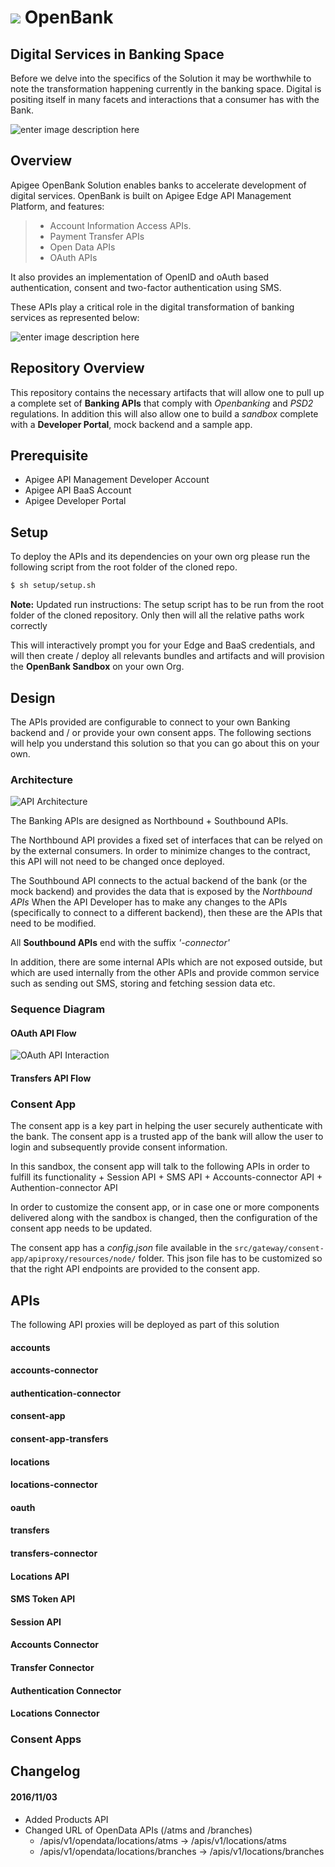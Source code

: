# <a href="http://apigee.com/"><img src="http://apigee.com/about/sites/all/themes/apigee_themes/apigee_mktg/images/logo.png"/></a> OpenBank

## Digital Services in Banking Space

Before we delve into the specifics of the Solution it may be worthwhile to note
the transformation happening currently in the banking space. Digital is positing
itself in many facets and interactions that a consumer has with the Bank.

![enter image description
here](http://openbank.apigee.com/sites/default/files/openbanking_position.png)

## Overview

Apigee OpenBank Solution enables banks to accelerate development of digital
services. OpenBank is built on Apigee Edge API Management Platform, and
features:

> -   Account Information Access APIs.
> -   Payment Transfer APIs
> -   Open Data APIs
> -   OAuth APIs

It also provides an implementation of OpenID and oAuth based authentication,
consent and two-factor authentication using SMS.

These APIs play a critical role in the digital transformation of banking
services as represented below:

![enter image description
here](http://openbank.apigee.com/sites/default/files/openbank_architecture.png)

## Repository Overview

This repository contains the necessary artifacts that will allow one to pull up
a complete set of **Banking APIs** that comply with _Openbanking_ and _PSD2_
regulations. In addition this will also allow one to build a _sandbox_ complete
with a **Developer Portal**, mock backend and a sample app.

## Prerequisite

+   Apigee API Management Developer Account
+   Apigee API BaaS Account
+   Apigee Developer Portal

## Setup

To deploy the APIs and its dependencies on your own org please run the following
script from the root folder of the cloned repo.

```bash
$ sh setup/setup.sh
```

**Note:** Updated run instructions: The setup script has to be run from the root
folder of the cloned repository. Only then will all the relative paths work
correctly

This will interactively prompt you for your Edge and BaaS credentials, and will
then create / deploy all relevants bundles and artifacts and will provision the
**OpenBank Sandbox** on your own Org.

## Design

The APIs provided are configurable to connect to your own Banking backend and /
or provide your own consent apps. The following sections will help you
understand this solution so that you can go about this on your own.

### Architecture

![API Architecture](http://imageshack.com/a/img922/3760/tCOiYq.png)

The Banking APIs are designed as Northbound + Southbound APIs.

The Northbound API provides a fixed set of interfaces that can be relyed on by
the external consumers. In order to minimize changes to the contract, this API
will not need to be changed once deployed.

The Southbound API connects to the actual backend of the bank (or the mock
backend) and provides the data that is exposed by the _Northbound APIs_ When the
API Developer has to make any changes to the APIs (specifically to connect to a
different backend), then these are the APIs that need to be modified.

All **Southbound APIs** end with the suffix _'-connector'_

In addition, there are some internal APIs which are not exposed outside, but
which are used internally from the other APIs and provide common service such as
sending out SMS, storing and fetching session data etc.

### Sequence Diagram

#### OAuth API Flow

![OAuth API
Interaction](http://www.websequencediagrams.com/files/render?link=R39gE_mlfbXyVC0IS1Z8)

#### Transfers API Flow

### Consent App

The consent app is a key part in helping the user securely authenticate with the
bank. The consent app is a trusted app of the bank will allow the user to login
and subsequently provide consent information.

In this sandbox, the consent app will talk to the following APIs in order to
fulfill its functionality + Session API + SMS API + Accounts-connector API +
Authention-connector API

In order to customize the consent app, or in case one or more components
delivered along with the sandbox is changed, then the configuration of the
consent app needs to be updated.

The consent app has a _config.json_ file available in the
`src/gateway/consent-app/apiproxy/resources/node/` folder. This json file has to
be customized so that the right API endpoints are provided to the consent app.

## APIs

The following API proxies will be deployed as part of this solution

#### accounts

#### accounts-connector

#### authentication-connector

#### consent-app

#### consent-app-transfers

#### locations

#### locations-connector

#### oauth

#### transfers

#### transfers-connector

#### Locations API

#### SMS Token API

#### Session API

#### Accounts Connector

#### Transfer Connector

#### Authentication Connector

#### Locations Connector

### Consent Apps

## Changelog

#### 2016/11/03

*   Added Products API
*   Changed URL of OpenData APIs (/atms and /branches)
    *   /apis/v1/opendata/locations/atms -> /apis/v1/locations/atms
    *   /apis/v1/opendata/locations/branches -> /apis/v1/locations/branches
